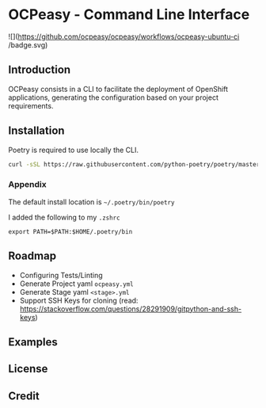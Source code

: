 # OCPeasy - Command Line Interface

![](https://github.com/ocpeasy/ocpeasy/workflows/ocpeasy-ubuntu-ci
/badge.svg)

## Introduction

OCPeasy consists in a CLI to facilitate the deployment of OpenShift applications, generating the configuration based on your project requirements.

## Installation

Poetry is required to use locally the CLI.

```bash
curl -sSL https://raw.githubusercontent.com/python-poetry/poetry/master/get-poetry.py | python -
```

### Appendix

The default install location is `~/.poetry/bin/poetry`

I added the following to my `.zshrc`

`export PATH=$PATH:$HOME/.poetry/bin`

## Roadmap

- Configuring Tests/Linting
- Generate Project yaml `ocpeasy.yml`
- Generate Stage yaml `<stage>.yml`
- Support SSH Keys for cloning (read: https://stackoverflow.com/questions/28291909/gitpython-and-ssh-keys)

## Examples

## License

## Credit